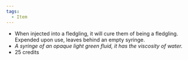 ```yaml
---
tags:
  - Item
---
```

- When injected into a fledgling, it will cure them of being a fledgling. Expended upon use, leaves behind an empty syringe. 
- *A syringe of an opaque light green fluid, it has the viscosity of water.*
- 25 credits